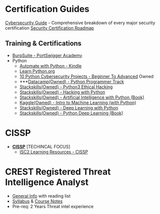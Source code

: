 # Certification Guides
[Cybersecurity Guide](https://cybersecurityguide.org/) - Comprehensive breakdown of every major security certification
[Security Certification Roadmap](https://pauljerimy.com/security-certification-roadmap/)
## Training & Certifications
* [BurpSuite - PortSwigger Academy](https://portswigger.net/web-security)
* Python 
	* [Automate with Python - Kindle](https://www.amazon.com.au/Automate-Boring-Stuff-Python-Sweigart/dp/1593275994)
	* [Learn Python.org](https://www.learnpython.org/)
    * [10 Python Cybersecurity Projects - Beginner To Advanced](https://www.youtube.com/watch?v=kf1Zzcj2gV8&list=PLR0bgGon_WTJUGqvxr0reaqfpGd2ts29R&index=2)
	Owned
    * ***[Datacamp(Owned) - Python Programmer Track](https://app.datacamp.com/learn/career-tracks/python-programmer)
    * [Stackskills(Owned) - Python3 Ethical Hacking](https://stackskills.com/courses/enrolled/1025194)
    * [Stackskills(Owned) - Hacking with Python](https://stackskills.com/courses/enrolled/376387)
    * [Stackskills(Owned) - Artificial Intelligence with Python (Book)](https://stackskills.com/courses/303786/lectures/4674836)
    * [Kaggle(Owned) - Intro to Machine Learning (with Python)](https://www.kaggle.com/learn/intro-to-machine-learning)
    * [Stackskills(Owned) - Deep Learning with Python](https://stackskills.com/courses/enrolled/122971)
    * [Stackskills(Owned) - Python Deep Learning (Book)](https://stackskills.com/courses/enrolled/296315)
# CISSP
* **[CISSP](https://www.isc2.org/Certifications/CISSP)** [TECHINCAL FOCUS]
   * [ISC2 Learning Resources - CISSP](https://www.isc2.org/Training/Self-Study-Resources/CISSP)

# CREST Registered Threat Intelligence Analyst
- [General Info](https://www.crest-approved.org/skills-certifications-careers/crest-registered-threat-intelligence-analyst/) with reading list
- [Syllabus](https://www.crest-approved.org/wp-content/uploads/2022/06/CREST-Registered-Threat-Intelligence-Analyst-Syllabus.pdf) & [Course Notes](https://www.crest-approved.org/wp-content/uploads/2022/06/CREST-Registered-Threat-Intelligence-Analyst-Examination-Notes-for-Candidates.pdf)
- Pre-req: 2 Years Threat intel experience